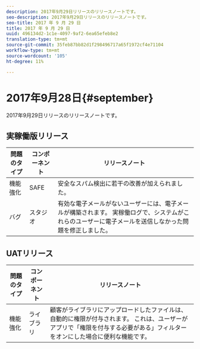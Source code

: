 ```yaml
---
description: 2017年9月29日リリースのリリースノートです。
seo-description: 2017年9月29日リリースのリリースノートです。
seo-title: 2017 年 9 月 29 日
title: 2017 年 9 月 29 日
uuid: 496134d2-1c1e-4097-9af2-6ea65efeb8e2
translation-type: tm+mt
source-git-commit: 35feb87bb82d1f298496717a65f1972cf4e71104
workflow-type: tm+mt
source-wordcount: '105'
ht-degree: 11%

---
```



# 2017年9月28日{#september}

2017年9月29日リリースのリリースノートです。

## 実稼働版リリース

| **問題のタイプ** | **コンポーネント** | **リリースノート** |
|---|---|---|
| 機能強化 | SAFE | 安全なスパム検出に若干の改善が加えられました。 |
| バグ | スタジオ | 有効な電子メールがないユーザーには、電子メールが構築されます。 実稼働ログで、システムがこれらのユーザーに電子メールを送信しなかった問題を修正しました。 |

## UATリリース

| **問題のタイプ** | **コンポーネント** | **リリースノート** |
|---|---|---|
| 機能強化 | ライブラリ | 顧客がライブラリにアップロードしたファイルは、自動的に権限が付与されます。 これは、ユーザーがアプリで「権限を付与する必要がある」フィルターをオンにした場合に便利な機能です。 |

